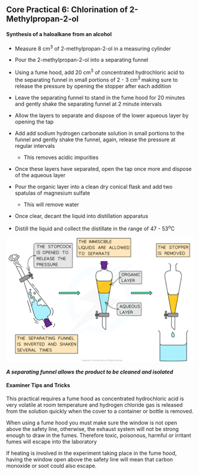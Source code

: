 Core Practical 6: Chlorination of 2-Methylpropan-2-ol
-----------------------------------------------------

#### Synthesis of a haloalkane from an alcohol

* Measure 8 cm<sup>3</sup> of 2-methylpropan-2-ol in a measuring cylinder
* Pour the 2-methylpropan-2-ol into a separating funnel
* Using a fume hood, add 20 cm<sup>3</sup> of concentrated hydrochloric acid to the separating funnel in small portions of 2 - 3 cm<sup>3 </sup>making sure to release the pressure by opening the stopper after each addition
* Leave the separating funnel to stand in the fume hood for 20 minutes and gently shake the separating funnel at 2 minute intervals
* Allow the layers to separate and dispose of the lower aqueous layer by opening the tap
* Add add sodium hydrogen carbonate solution in small portions to the funnel and gently shake the funnel, again, release the pressure at regular intervals

  + This removes acidic impurities
* Once these layers have separated, open the tap once more and dispose of the aqueous layer
* Pour the organic layer into a clean dry conical flask and add two spatulas of magnesium sulfate

  + This will remove water
* Once clear, decant the liquid into distillation apparatus
* Distill the liquid and collect the distillate in the range of 47 - 53<sup>o</sup>C

![Separation of ethyl ethanoate, downloadable AS & A Level Chemistry revision notes](8.3.2-Separation-of-ethyl-ethanoate.png)

<i><b>A separating funnel allows the product to be cleaned and isolated</b></i>

#### Examiner Tips and Tricks

This practical requires a fume hood as concentrated hydrochloric acid is very volatile at room temperature and hydrogen chloride gas is released from the solution quickly when the cover to a container or bottle is removed.

When using a fume hood you must make sure the window is not open above the safety line, otherwise, the exhaust system will not be strong enough to draw in the fumes. Therefore toxic, poisonous, harmful or irritant fumes will escape into the laboratory

If heating is involved in the experiment taking place in the fume hood, having the window open above the safety line will mean that carbon monoxide or soot could also escape.